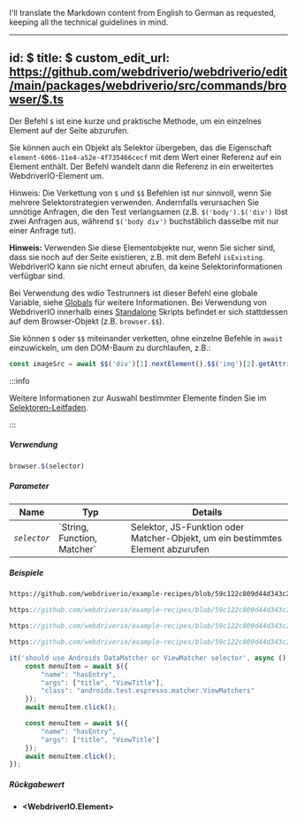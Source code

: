 I'll translate the Markdown content from English to German as requested, keeping all the technical guidelines in mind.

---
id: $
title: $
custom_edit_url: https://github.com/webdriverio/webdriverio/edit/main/packages/webdriverio/src/commands/browser/$.ts
---

Der Befehl `$` ist eine kurze und praktische Methode, um ein einzelnes Element auf der Seite abzurufen.

Sie können auch ein Objekt als Selektor übergeben, das die Eigenschaft `element-6066-11e4-a52e-4f735466cecf` mit dem Wert einer Referenz auf ein Element enthält. Der Befehl wandelt dann die Referenz in ein erweitertes WebdriverIO-Element um.

Hinweis: Die Verkettung von `$` und `$$` Befehlen ist nur sinnvoll, wenn Sie mehrere Selektorstrategien verwenden. Andernfalls verursachen Sie unnötige Anfragen, die den Test verlangsamen (z.B. `$('body').$('div')` löst zwei Anfragen aus, während `$('body div')` buchstäblich dasselbe mit nur einer Anfrage tut).

__Hinweis:__ Verwenden Sie diese Elementobjekte nur, wenn Sie sicher sind, dass sie noch auf der Seite existieren, z.B. mit dem Befehl `isExisting`. WebdriverIO kann sie nicht erneut abrufen, da keine Selektorinformationen verfügbar sind.

Bei Verwendung des wdio Testrunners ist dieser Befehl eine globale Variable, siehe [Globals](https://webdriver.io/docs/api/globals) für weitere Informationen. Bei Verwendung von WebdriverIO innerhalb eines [Standalone](https://webdriver.io/docs/setuptypes#standalone-mode) Skripts befindet er sich stattdessen auf dem Browser-Objekt (z.B. `browser.$$`).

Sie können `$` oder `$$` miteinander verketten, ohne einzelne Befehle in `await` einzuwickeln, um den DOM-Baum zu durchlaufen, z.B.:

```js
const imageSrc = await $$('div')[1].nextElement().$$('img')[2].getAttribute('src')
```

:::info

Weitere Informationen zur Auswahl bestimmter Elemente finden Sie im [Selektoren-Leitfaden](/docs/selectors).

:::

##### Verwendung

```js
browser.$(selector)
```

##### Parameter

<table>
  <thead>
    <tr>
      <th>Name</th><th>Typ</th><th>Details</th>
    </tr>
  </thead>
  <tbody>
    <tr>
      <td><code><var>selector</var></code></td>
      <td>`String, Function, Matcher`</td>
      <td>Selektor, JS-Funktion oder Matcher-Objekt, um ein bestimmtes Element abzurufen</td>
    </tr>
  </tbody>
</table>

##### Beispiele

```html reference title="example.html" useHTTPS
https://github.com/webdriverio/example-recipes/blob/59c122c809d44d343c231bde2af7e8456c8f086c/queryElements/example.html
```

```js reference title="singleElements.js" useHTTPS
https://github.com/webdriverio/example-recipes/blob/59c122c809d44d343c231bde2af7e8456c8f086c/queryElements/singleElements.js#L9-L10
```

```js reference title="singleElements.js" useHTTPS
https://github.com/webdriverio/example-recipes/blob/59c122c809d44d343c231bde2af7e8456c8f086c/queryElements/singleElements.js#L16-L25
```

```js reference title="singleElements.js" useHTTPS
https://github.com/webdriverio/example-recipes/blob/59c122c809d44d343c231bde2af7e8456c8f086c/queryElements/singleElements.js#L42-L46
```

```js title="$.js"
it('should use Androids DataMatcher or ViewMatcher selector', async () => {
    const menuItem = await $({
        "name": "hasEntry",
        "args": ["title", "ViewTitle"],
        "class": "androidx.test.espresso.matcher.ViewMatchers"
    });
    await menuItem.click();

    const menuItem = await $({
        "name": "hasEntry",
        "args": ["title", "ViewTitle"]
    });
    await menuItem.click();
});
```

##### Rückgabewert

- **&lt;WebdriverIO.Element&gt;**